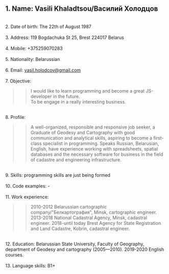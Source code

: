 <br/> 1. Name: **Vasili Khaladtsou**/Василий Холодцов  
---
<br/> 2. Date of birth: The 22th of August 1987  
<br/> 3. Address: 119 Bogdachuka St 25, Brest 224017 Belarus  
<br/> 4. Mobile: +375259070283  
<br/> 5. Nationality: Belarussian  
<br/> 6. Email: vasil.holodcov@gmail.com  
<br/> 7. Objective: 
   >> I would like to learn programming and become a great JS-developer in the future.  
   >> To be engage in a really interesting business.  

<br/> 8. Profile: 
   >> A well-organized, responsible and responsive job seeker, 
   >> a Graduate of Geodesy and Cartography with good communication and analytical skills, 
   >> aspiring to become a first-class specialist in programming. 
   >> Speaks Russian, Belarusian, English, 
   >> have experience working with spreadsheets, spatial databases and the necessary software for business in the field of cadastre and engineering infrastructure.  
 
<br/> 9. Skills: programming skills are just being formed  
<br/> 10. Code examples: -  
<br/> 11. Work experience: 
   >> 2010-2012 Belarussian cartographic company/"Белкартография", Minsk, cartographic engineer.
   >> 2013-2018 National Cadastral Agency, Minsk, cadastral engineer. 
   >> 2018-until today Brest Agency for State Registration and Land Cadastre, Kobrin, cadastral engineer.  
   >> 
<br/> 12. Education: Belarussian State University, Faculty of Geography, department of Geodesy and cartography (2005—2010). 2019-2020 English courses.  
<br/> 13. Language skills: B1+  
